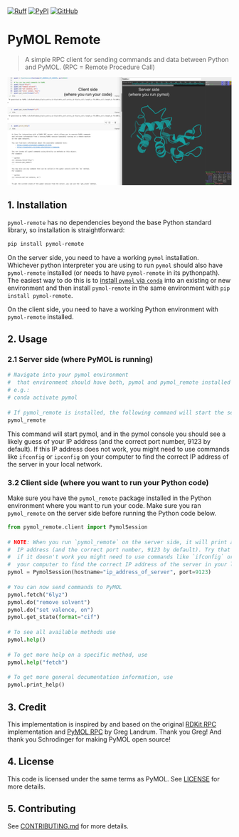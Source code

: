 [![Ruff](https://img.shields.io/endpoint?url=https://raw.githubusercontent.com/astral-sh/ruff/main/assets/badge/v2.json)](https://github.com/astral-sh/ruff)
[![PyPI](https://img.shields.io/pypi/v/pymol-remote?color=blue)](https://pypi.org/project/pymol-remote/)
[![GitHub](https://img.shields.io/badge/github-gray?link=https%3A%2F%2Fgithub.com%2FCroydon-Brixton%2Fpymol-remote)](https://github.com/Croydon-Brixton/pymol-remote)

# PyMOL Remote
> A simple RPC client for sending commands and data between Python and PyMOL.
(RPC = Remote Procedure Call)

![Screenshot of pymol with pymol-remote](./assets/screenshot.png)

## 1. Installation
`pymol-remote` has no dependencies beyond the base Python standard library, so installation is straightforward:
```bash
pip install pymol-remote
```

On the server side, you need to have a working `pymol` installation. Whichever python interpreter you are using to run `pymol` should also have `pymol-remote` installed (or needs to have `pymol-remote` in its pythonpath). The easiest way to do this is to [install `pymol` via `conda`](https://pymol.org/conda/) into an existing or new environment and then install `pymol-remote` in the same environment with `pip install pymol-remote`.

On the client side, you need to have a working Python environment with `pymol-remote` installed.

## 2. Usage
### 2.1 Server side (where PyMOL is running)
```bash
# Navigate into your pymol environment
#  that environment should have both, pymol and pymol_remote installed
# e.g.:
# conda activate pymol

# If pymol_remote is installed, the following command will start the server
pymol_remote
```
This command will start pymol, and in the pymol console you should see a likely guess of your IP address (and the correct port number, 9123 by default).
If this IP address does not work, you might need to use commands like `ifconfig` or `ipconfig` on your computer to find the correct IP address of the server in your local network.

### 3.2 Client side (where you want to run your Python code)
Make sure you have the `pymol_remote` package installed in the Python environment where you want to run your code.
Make sure you ran `pymol_remote` on the server side before running the Python code below.

```python
from pymol_remote.client import PymolSession

# NOTE: When you run `pymol_remote` on the server side, it will print a likely guess of your 
#  IP address (and the correct port number, 9123 by default). Try that IP address first,
#  if it doesn't work you might need to use commands like `ifconfig` or `ipconfig` on
#  your computer to find the correct IP address of the server in your local network.
pymol = PymolSession(hostname="ip_address_of_server", port=9123)
 
# You can now send commands to PyMOL
pymol.fetch("6lyz")
pymol.do("remove solvent")
pymol.do("set valence, on")
pymol.get_state(format="cif")

# To see all available methods use
pymol.help()

# To get more help on a specific method, use
pymol.help("fetch")

# To get more general documentation information, use
pymol.print_help()
```

## 3. Credit
This implementation is inspired by and based on the original [RDKit RPC](https://github.com/rdkit/rdkit/blob/master/rdkit/python/rdkit/Chem/PyMol.py) implementation and [PyMOL RPC](https://github.com/schrodinger/pymol-open-source/blob/9d3061ca58d8b69d7dad74a68fc13fe81af0ff8e/modules/pymol/rpc.py) by Greg Landrum. Thank you Greg! And thank you Schrodinger for making PyMOL open source!

## 4. License
This code is licensed under the same terms as PyMOL. See [LICENSE](./LICENSE) for more details.


## 5. Contributing
See [CONTRIBUTING.md](./CONTRIBUTING.md) for more details.
